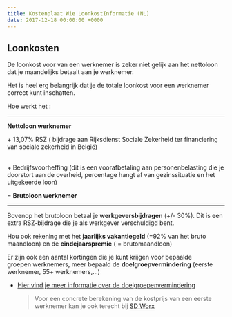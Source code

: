 ```yaml
---
title: Kostenplaat Wie LoonkostInformatie (NL)
date: 2017-12-18 00:00:00 +0000
---
```

## Loonkosten

De loonkost voor van een werknemer is zeker niet gelijk aan het nettoloon dat je maandelijks betaalt aan je werknemer.

Het is heel erg belangrijk dat je de totale loonkost voor een werknemer correct kunt inschatten.

Hoe werkt het :

---

**Nettoloon werknemer**

<p>+ 13,07% RSZ ( bijdrage aan Rijksdienst Sociale Zekerheid ter financiering van sociale zekerheid in België)

<br> + Bedrijfsvoorheffing (dit is een voorafbetaling aan personenbelasting die je doorstort aan de overheid, percentage hangt af van gezinssituatie en het uitgekeerde loon)

</p>

= **Brutoloon werknemer**

---

Bovenop het brutoloon betaal je **werkgeversbijdragen** (+/- 30%). Dit is een extra RSZ-bijdrage die je als werkgever verschuldigd bent.

Hou ook rekening met het **jaarlijks vakantiegeld** (=92% van het bruto maandloon) en de **eindejaarspremie** ( = brutomaandloon)

Er zijn ook een aantal kortingen die je kunt krijgen voor bepaalde groepen werknemers, meer bepaald de **doelgroepvermindering** (eerste werknemer, 55+ werknemers,...)

* [Hier vind je meer informatie over de doelgroepenvermindering](https://www.werk.be/online-diensten/doelgroepverminderingen)

  > Voor een concrete berekening van de kostprijs van een eerste werknemer kan je ook terecht bij [SD Worx](https://www.sdworx.be/nl-be/startende-ondernemers/aanbod/diensten/personeel-in-dienst-nemen)